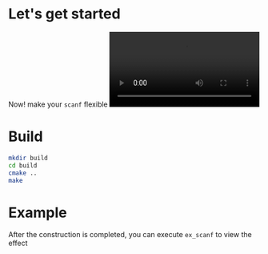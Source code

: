 # Let's get started
Now! make your `scanf` flexible
<video src="./img/demo.mp4"></video>

# Build
```bash
mkdir build
cd build
cmake ..
make
```

# Example
After the construction is completed, you can execute `ex_scanf` to view the effect
